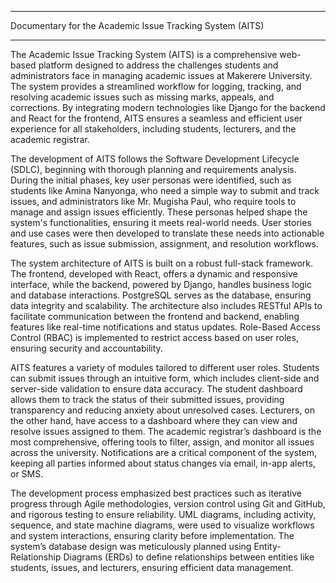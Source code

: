 ****
Documentary for the Academic Issue Tracking System (AITS)
****
The Academic Issue Tracking System (AITS) is a comprehensive web-based platform designed to address the challenges students and administrators face in managing academic issues at Makerere University. The system provides a streamlined workflow for logging, tracking, and resolving academic issues such as missing marks, appeals, and corrections. By integrating modern technologies like Django for the backend and React for the frontend, AITS ensures a seamless and efficient user experience for all stakeholders, including students, lecturers, and the academic registrar.

The development of AITS follows the Software Development Lifecycle (SDLC), beginning with thorough planning and requirements analysis. During the initial phases, key user personas were identified, such as students like Amina Nanyonga, who need a simple way to submit and track issues, and administrators like Mr. Mugisha Paul, who require tools to manage and assign issues efficiently. These personas helped shape the system's functionalities, ensuring it meets real-world needs. User stories and use cases were then developed to translate these needs into actionable features, such as issue submission, assignment, and resolution workflows.


The system architecture of AITS is built on a robust full-stack framework. The frontend, developed with React, offers a dynamic and responsive interface, while the backend, powered by Django, handles business logic and database interactions. PostgreSQL serves as the database, ensuring data integrity and scalability. The architecture also includes RESTful APIs to facilitate communication between the frontend and backend, enabling features like real-time notifications and status updates. Role-Based Access Control (RBAC) is implemented to restrict access based on user roles, ensuring security and accountability.

AITS features a variety of modules tailored to different user roles. Students can submit issues through an intuitive form, which includes client-side and server-side validation to ensure data accuracy. The student dashboard allows them to track the status of their submitted issues, providing transparency and reducing anxiety about unresolved cases. Lecturers, on the other hand, have access to a dashboard where they can view and resolve issues assigned to them. The academic registrar’s dashboard is the most comprehensive, offering tools to filter, assign, and monitor all issues across the university. Notifications are a critical component of the system, keeping all parties informed about status changes via email, in-app alerts, or SMS.


The development process emphasized best practices such as iterative progress through Agile methodologies, version control using Git and GitHub, and rigorous testing to ensure reliability. UML diagrams, including activity, sequence, and state machine diagrams, were used to visualize workflows and system interactions, ensuring clarity before implementation. The system’s database design was meticulously planned using Entity-Relationship Diagrams (ERDs) to define relationships between entities like students, issues, and lecturers, ensuring efficient data management.
